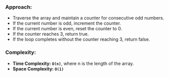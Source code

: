 ### Approach:
- Traverse the array and maintain a counter for consecutive odd numbers.
- If the current number is odd, increment the counter.
- If the current number is even, reset the counter to 0.
- If the counter reaches 3, return true.
- If the loop completes without the counter reaching 3, return false.
​
### Complexity:
- **Time Complexity: `O(n)`**, where n is the length of the array.
- **Space Complexity: `O(1)`**
